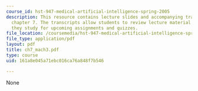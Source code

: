 ```yaml
---
course_id: hst-947-medical-artificial-intelligence-spring-2005
description: This resource contains lecture slides and accompanying transcripts for
  chapter 7. The transcripts allow students to review lecture material in detail as
  they study for upcoming assignments and quizzes.
file_location: /coursemedia/hst-947-medical-artificial-intelligence-spring-2005/161a8e045a71ebc016ca76a848f7b546_ch7_mach3.pdf
file_type: application/pdf
layout: pdf
title: ch7_mach3.pdf
type: course
uid: 161a8e045a71ebc016ca76a848f7b546

---
```

None